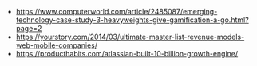* https://www.computerworld.com/article/2485087/emerging-technology-case-study-3-heavyweights-give-gamification-a-go.html?page=2
* https://yourstory.com/2014/03/ultimate-master-list-revenue-models-web-mobile-companies/
* https://producthabits.com/atlassian-built-10-billion-growth-engine/